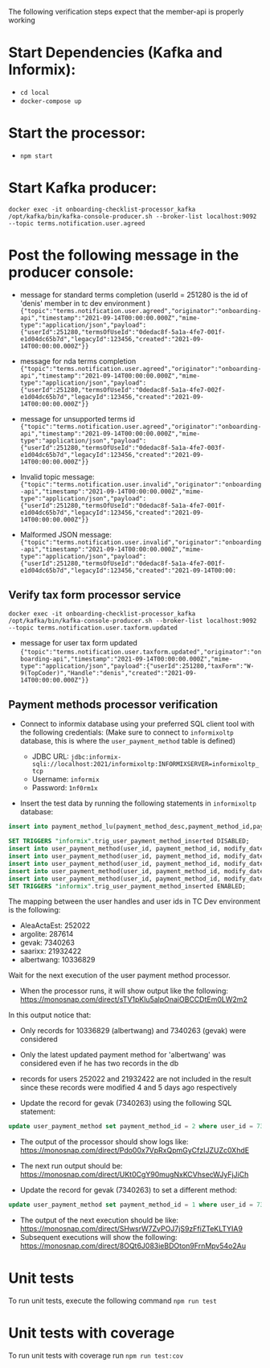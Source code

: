 The following verification steps expect that the member-api is properly working

# Start Dependencies (Kafka and Informix):
- `cd local`
- `docker-compose up`

# Start the processor:
- `npm start`

# Start Kafka producer:

`docker exec -it onboarding-checklist-processor_kafka /opt/kafka/bin/kafka-console-producer.sh --broker-list localhost:9092 --topic terms.notification.user.agreed`

# Post the following message in the producer console:
- message for standard terms completion (userId = 251280 is the id of 'denis' member in tc dev environment )
`{"topic":"terms.notification.user.agreed","originator":"onboarding-api","timestamp":"2021-09-14T00:00:00.000Z","mime-type":"application/json","payload":{"userId":251280,"termsOfUseId":"0dedac8f-5a1a-4fe7-001f-e1d04dc65b7d","legacyId":123456,"created":"2021-09-14T00:00:00.000Z"}}`

- message for nda terms completion
`{"topic":"terms.notification.user.agreed","originator":"onboarding-api","timestamp":"2021-09-14T00:00:00.000Z","mime-type":"application/json","payload":{"userId":251280,"termsOfUseId":"0dedac8f-5a1a-4fe7-002f-e1d04dc65b7d","legacyId":123456,"created":"2021-09-14T00:00:00.000Z"}}`

- message for unsupported terms id
`{"topic":"terms.notification.user.agreed","originator":"onboarding-api","timestamp":"2021-09-14T00:00:00.000Z","mime-type":"application/json","payload":{"userId":251280,"termsOfUseId":"0dedac8f-5a1a-4fe7-003f-e1d04dc65b7d","legacyId":123456,"created":"2021-09-14T00:00:00.000Z"}}`

- Invalid topic message:
`{"topic":"terms.notification.user.invalid","originator":"onboarding-api","timestamp":"2021-09-14T00:00:00.000Z","mime-type":"application/json","payload":{"userId":251280,"termsOfUseId":"0dedac8f-5a1a-4fe7-001f-e1d04dc65b7d","legacyId":123456,"created":"2021-09-14T00:00:00.000Z"}}`

- Malformed JSON message:
`{"topic":"terms.notification.user.invalid","originator":"onboarding-api","timestamp":"2021-09-14T00:00:00.000Z","mime-type":"application/json","payload":{"userId":251280,"termsOfUseId":"0dedac8f-5a1a-4fe7-001f-e1d04dc65b7d","legacyId":123456,"created":"2021-09-14T00:00:`

## Verify tax form processor service

`docker exec -it onboarding-checklist-processor_kafka /opt/kafka/bin/kafka-console-producer.sh --broker-list localhost:9092 --topic terms.notification.user.taxform.updated`

- message for user tax form updated
`{"topic":"terms.notification.user.taxform.updated","originator":"onboarding-api","timestamp":"2021-09-14T00:00:00.000Z","mime-type":"application/json","payload":{"userId":251280,"taxForm":"W-9(TopCoder)","Handle":"denis","created":"2021-09-14T00:00:00.000Z"}}`


## Payment methods processor verification
- Connect to informix database using your preferred SQL client tool with the following credentials:
  (Make sure to connect to `informixoltp` database, this is where the `user_payment_method` table is defined)
  - JDBC URL: `jdbc:informix-sqli://localhost:2021/informixoltp:INFORMIXSERVER=informixoltp_tcp`
  - Username: `informix`
  - Password: `1nf0rm1x`

- Insert the test data by running the following statements in `informixoltp` database:
```sql
insert into payment_method_lu(payment_method_desc,payment_method_id,payment_method_list_order,active) VALUES ('wipro payroll', 7, 7, 't');

SET TRIGGERS "informix".trig_user_payment_method_inserted DISABLED;
insert into user_payment_method(user_id, payment_method_id, modify_date) values(10336829, 5, current);
insert into user_payment_method(user_id, payment_method_id, modify_date) values(10336829, 6, current - 1 units day);
insert into user_payment_method(user_id, payment_method_id, modify_date) values(7340263, 5, current - 2 units day);
insert into user_payment_method(user_id, payment_method_id, modify_date) values(252022, 6, current - 4 units day);
insert into user_payment_method(user_id, payment_method_id, modify_date) values(21932422, 6, current - 5 units day);
SET TRIGGERS "informix".trig_user_payment_method_inserted ENABLED;
```

The mapping between the user handles and user ids in TC Dev environment is the following:
- AleaActaEst: 252022
- argolite: 287614
- gevak: 7340263
- saarixx: 21932422
- albertwang: 10336829


Wait for the next execution of the user payment method processor.

- When the processor runs, it will show output like the following: https://monosnap.com/direct/sTV1pKlu5alpOnaiOBCCDtEm0LW2m2

In this output notice that:
 - Only records for 10336829 (albertwang) and 7340263 (gevak) were considered
 - Only the latest updated payment method for 'albertwang' was considered even if he has two records in the db
 - records for users 252022 and 21932422 are not included in the result since these records were modified 4 and 5 days ago respectively


- Update the record for gevak (7340263) using the following SQL statement:
```sql
update user_payment_method set payment_method_id = 2 where user_id = 7340263;
```

- The output of the processor should show logs like: https://monosnap.com/direct/Pdo00x7VpRxQpmGyCfzIJZUZc0XhdE
- The next run output should be: https://monosnap.com/direct/UKt0CgY90mugNxKCVhsecWJyFjJiCh

- Update the record for gevak (7340263) to set a different method:
```sql
update user_payment_method set payment_method_id = 1 where user_id = 7340263;
```

- The output of the next execution should be like: https://monosnap.com/direct/SHwsrW7ZvPOJ7jS9zFfiZTeKLTYIA9
- Subsequent executions will show the following: https://monosnap.com/direct/8OQt6J083ieBDOton9FrnMpv54o2Au

# Unit tests
To run unit tests, execute the following command `npm run test`

# Unit tests with coverage
To run unit tests with coverage run `npm run test:cov`